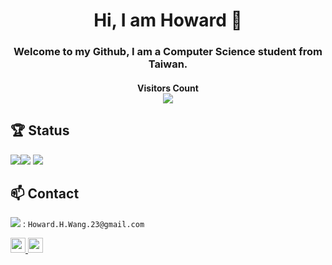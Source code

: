 <h1 align="center"> Hi, I am Howard 👋 </h1>
<h3 align="center">Welcome to my Github, I am a Computer Science student from Taiwan.</h3>
<h4 align="center"> 
  Visitors Count<br>
  <img src="https://profile-counter.glitch.me/How-Wang/count.svg" />
</h4>

## 🏆️ Status
![](https://github-profile-summary-cards.vercel.app/api/cards/stats?username=How-Wang&theme=github_dark)![](https://github-profile-summary-cards.vercel.app/api/cards/repos-per-language?username=How-Wang&theme=github_dark)
![](https://github-profile-summary-cards.vercel.app/api/cards/profile-details?username=How-Wang&theme=github_dark)

## 📫 Contact
<img src="https://img.shields.io/badge/Gmail-D14836?style=for-the-badge&logo=gmail&logoColor=white"/> :  `Howard.H.Wang.23@gmail.com`

<a href ="https://www.facebook.com/HowardWang.23/">
  <img
      src ="https://img.shields.io/badge/Facebook-1877F2?style=for-the-badge&logo=facebook&logoColor=white"
      height="24"
  />
</a>
<a href ="https://www.linkedin.com/in/wanghao23/">
  <img
      src ="https://img.shields.io/badge/LinkedIn-0077B5?style=for-the-badge&logo=linkedin&logoColor=white"
      height="24"
  />
</a>

